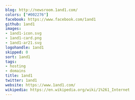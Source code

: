 ```yaml
---
blog: http://newsroom.1and1.com/
colors: ["#002276"]
facebook: https://www.facebook.com/1and1
github: 1and1
images:
- 1and1-icon.svg
- 1and1-card.png
- 1and1-ar21.svg
logohandle: 1and1
skipped: 0
sort: 1and1
tags:
- hosting
- domains
title: 1and1
twitter: 1and1
website: https://www.1and1.com/
wikipedia: https://en.wikipedia.org/wiki/1%261_Internet
---
```

